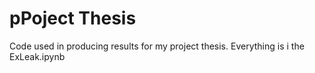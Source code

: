 # pPoject Thesis
Code used in producing results for my project thesis. Everything is i the ExLeak.ipynb
